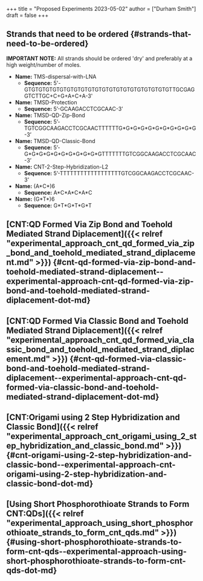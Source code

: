 +++
title = "Proposed Experiments 2023-05-02"
author = ["Durham Smith"]
draft = false
+++

## Strands that need to be ordered {#strands-that-need-to-be-ordered}

**IMPORTANT NOTE:** All strands should be ordered 'dry' and preferably at a high weight/number of moles.

-   **Name:** TMS-dispersal-with-LNA
    -   **Sequence:** 5'-GTGTGTGTGTGTGTGTGTGTGTGTGTGTGTGTGTGTGTGTGTTGCGAGGTCTTGC+C+G+A+C+A-3'
-   **Name:** TMSD-Protection
    -   **Sequence:** 5ʼ-GCAAGACCTCGCAAC-3ʼ
-   **Name:** TMSD-QD-Zip-Bond
    -   **Sequence:** 5ʼ- TGTCGGCAAGACCTCGCAACTTTTTTG\*G\*G\*G\*G\*G\*G\*G\*G\*G\*G -3ʼ
-   **Name:** TMSD-QD-Classic-Bond
    -   **Sequence:** 5ʼ- G\*G\*G\*G\*G\*G\*G\*G\*G\*G\*GTTTTTTTGTCGGCAAGACCTCGCAAC -3ʼ
-   **Name:** CNT-2-Step-Hybridization-L2
    -   **Sequence:** 5ʼ-TTTTTTTTTTTTTTTTTTGTCGGCAAGACCTCGCAAC-3'
-   **Name:** (A\*C\*)6
    -   **Sequence:** A\*C\*A\*C\*A\*C
-   **Name:** (G\*T\*)6
    -   **Sequence:** G\*T\*G\*T\*G\*T


## [CNT:QD Formed Via Zip Bond and Toehold Mediated Strand Diplacement]({{< relref "experimental_approach_cnt_qd_formed_via_zip_bond_and_toehold_mediated_strand_diplacement.md" >}}) {#cnt-qd-formed-via-zip-bond-and-toehold-mediated-strand-diplacement--experimental-approach-cnt-qd-formed-via-zip-bond-and-toehold-mediated-strand-diplacement-dot-md}


## [CNT:QD Formed Via Classic Bond and Toehold Mediated Strand Diplacement]({{< relref "experimental_approach_cnt_qd_formed_via_classic_bond_and_toehold_mediated_strand_diplacement.md" >}}) {#cnt-qd-formed-via-classic-bond-and-toehold-mediated-strand-diplacement--experimental-approach-cnt-qd-formed-via-classic-bond-and-toehold-mediated-strand-diplacement-dot-md}


## [CNT:Origami using 2 Step Hybridization and Classic Bond]({{< relref "experimental_approach_cnt_origami_using_2_step_hybridization_and_classic_bond.md" >}}) {#cnt-origami-using-2-step-hybridization-and-classic-bond--experimental-approach-cnt-origami-using-2-step-hybridization-and-classic-bond-dot-md}


## [Using Short Phosphorothioate Strands to Form CNT:QDs]({{< relref "experimental_approach_using_short_phosphorothioate_strands_to_form_cnt_qds.md" >}}) {#using-short-phosphorothioate-strands-to-form-cnt-qds--experimental-approach-using-short-phosphorothioate-strands-to-form-cnt-qds-dot-md}
